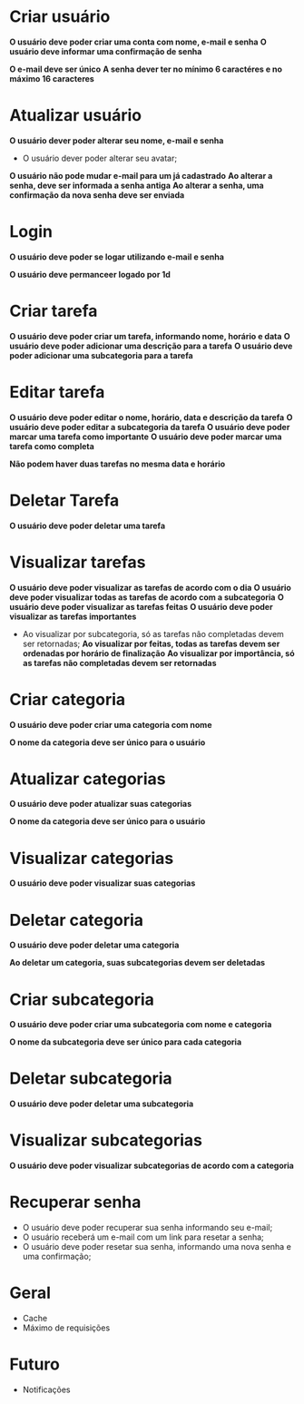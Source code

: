 # Criar usuário

**O usuário deve poder criar uma conta com nome, e-mail e senha**
**O usuário deve informar uma confirmação de senha**

**O e-mail deve ser único**
**A senha dever ter no mínimo 6 caractéres e no máximo 16 caracteres**

# Atualizar usuário

**O usuário dever poder alterar seu nome, e-mail e senha**
- O usuário dever poder alterar seu avatar;

**O usuário não pode mudar e-mail para um já cadastrado**
**Ao alterar a senha, deve ser informada a senha antiga**
**Ao alterar a senha, uma confirmação da nova senha deve ser enviada**

# Login

**O usuário deve poder se logar utilizando e-mail e senha**

**O usuário deve permanceer logado por 1d**

# Criar tarefa

**O usuário deve poder criar um tarefa, informando nome, horário e data**
**O usuário deve poder adicionar uma descrição para a tarefa**
**O usuário deve poder adicionar uma subcategoria para a tarefa**

# Editar tarefa

**O usuário deve poder editar o nome, horário, data e descrição da tarefa**
**O usuário deve poder editar a subcategoria da tarefa**
**O usuário deve poder marcar uma tarefa como importante**
**O usuário deve poder marcar uma tarefa como completa**

**Não podem haver duas tarefas no mesma data e horário**

# Deletar Tarefa

**O usuário deve poder deletar uma tarefa**

# Visualizar tarefas

**O usuário deve poder visualizar as tarefas de acordo com o dia**
**O usuário deve poder visualizar todas as tarefas de acordo com a subcategoria**
**O usuário deve poder visualizar as tarefas feitas**
**O usuário deve poder visualizar as tarefas importantes**

- Ao visualizar por subcategoria, só as tarefas não completadas devem ser retornadas;
**Ao visualizar por feitas, todas as tarefas devem ser ordenadas por horário de finalização**
**Ao visualizar por importância, só as tarefas não completadas devem ser retornadas**

# Criar categoria

**O usuário deve poder criar uma categoria com nome** 

**O nome da categoria deve ser único para o usuário** 

# Atualizar categorias

**O usuário deve poder atualizar suas categorias**

**O nome da categoria deve ser único para o usuário** 

# Visualizar categorias

**O usuário deve poder visualizar suas categorias**

# Deletar categoria

**O usuário deve poder deletar uma categoria** 

**Ao deletar um categoria, suas subcategorias devem ser deletadas**

# Criar subcategoria

**O usuário deve poder criar uma subcategoria com nome e categoria**

**O nome da subcategoria deve ser único para cada categoria**

# Deletar subcategoria

**O usuário deve poder deletar uma subcategoria**

# Visualizar subcategorias

**O usuário deve poder visualizar subcategorias de acordo com a categoria**

# Recuperar senha

- O usuário deve poder recuperar sua senha informando seu e-mail;
- O usuário receberá um e-mail com um link para resetar a senha;
- O usuário deve poder resetar sua senha, informando uma nova senha e uma confirmação;

# Geral

- Cache
- Máximo de requisições

# Futuro

- Notificações